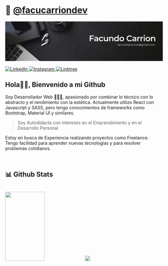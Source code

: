 # 🦥 [@facucarriondev](https://instagram.com/facucarriondev)

![](https://raw.githubusercontent.com/facucarrion/facucarrion/main/assets/banner.png)

<a href="https://www.linkedin.com/in/facundo-carrion-826703242/" target="_blank">
  <img src="https://img.shields.io/badge/LinkedIn-%230077B5.svg?&style=flat-square&logo=linkedin&logoColor=white" alt="LinkedIn">
</a>
<a href="https://www.instagram.com/facucarriondev/" target="_blank">
  <img src="https://img.shields.io/badge/Instagram-%23E4405F.svg?&style=flat-square&logo=instagram&logoColor=white" alt="Instagram">
</a>
<a href="https://linktr.ee/facucarrionn" target="_blank">
  <img src="https://img.shields.io/badge/LinkTree-%1de9b6.svg?style=flat-square&logo=linktree&logoColor=white" alt="Linktree">
</a>

## Hola👋🏻, Bienvenido a mi Github

Soy Desarrollador Web 👨🏻‍💻, apasionado por combinar lo técnico con lo abstracto y el rendimiento con la estética. Actualmente utilizo React con Javascript y SASS, pero tengo conocimientos de frameworks como Bootstrap, Material UI y similares.

> Soy Autodidacta con intereses en el Emprendimiento y en el Desarrollo Personal

Estoy en busca de Experiencia realizando proyectos como Freelance. Tengo facilidad para aprender nuevas tecnologías y para resolver problemas cotidianos.

<br />

## 📊 Github Stats

<br />

<div width="100%" height="500px" display='flex' alignItems="center">
  <img src="https://github-readme-stats.vercel.app/api?username=facucarrion&include_all_commits=true&show_icons=true&bg_color=000011&title_color=ebc634&text_color=efefef&icon_color=ff4642&line_height=34" width="50%" height="220px">
  <img src="https://streak-stats.demolab.com/?user=DenverCoder1&theme=great-gatsby" width="45%">
</div>
